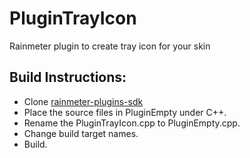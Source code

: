 # PluginTrayIcon
Rainmeter plugin to create tray icon for your skin

## Build Instructions:
- Clone [rainmeter-plugins-sdk](https://github.com/rainmeter/rainmeter-plugin-sdk)
- Place the source files in PluginEmpty under C++.
- Rename the PluginTrayIcon.cpp to PluginEmpty.cpp.
- Change build target names.
- Build.